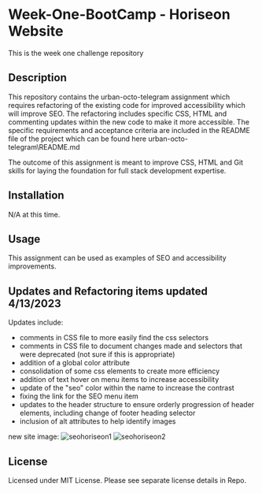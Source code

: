 # Week-One-BootCamp - Horiseon Website
This is the week one challenge repository


## Description
This repository contains the urban-octo-telegram assignment which requires refactoring of the existing code for improved accessibility which will improve SEO. The refactoring includes specific CSS, HTML and commenting updates within the new code to make it more accessible.  The specific requirements and acceptance criteria are included in the README file of the project which can be found here  urban-octo-telegram\README.md

The outcome of this assignment is meant to improve CSS, HTML and Git skills for laying the foundation for full stack development expertise.


## Installation
N/A at this time.


## Usage

This assignment can be used as examples of SEO and accessibility improvements. 


## Updates and Refactoring items updated 4/13/2023
Updates include:
- comments in CSS file to more easily find the css selectors
- comments in CSS file to document changes made and selectors that were deprecated (not sure if this is appropriate)
- addition of a global color attribute
- consolidation of some css elements to create more efficiency
- addition of text hover on menu items to increase accessibility
- update of the "seo" color within the name to increase the contrast
- fixing the link for the SEO menu item
- updates to the header structure to ensure orderly progression of header elements, including change of footer heading selector
- inclusion of alt attributes to help identify images

new site image:
![seohoriseon1](https://user-images.githubusercontent.com/93432701/231764001-51655511-1d65-4cc7-9293-9e4ae7064131.jpeg)
![seohoriseon2](https://user-images.githubusercontent.com/93432701/231764031-b58a0446-16c1-4e1a-a2ce-7eb27e11b273.png)



## License
Licensed under MIT License. Please see separate license details in Repo.

